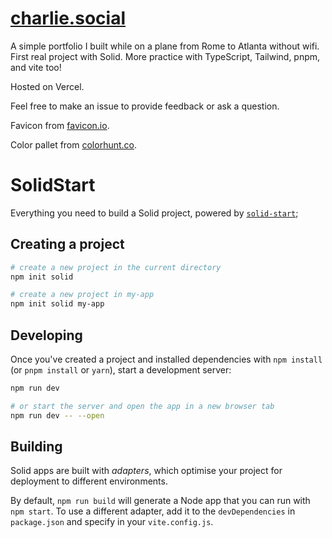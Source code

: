# [charlie.social](https://charlie.social)

A simple portfolio I built while on a plane from Rome to Atlanta without wifi. First real project with Solid. More practice with TypeScript, Tailwind, pnpm, and vite too!

Hosted on Vercel.

Feel free to make an issue to provide feedback or ask a question.

Favicon from [favicon.io](https://favicon.io).

Color pallet from [colorhunt.co](https://colorhunt.co/palette/2c36393f4e4fa27b5cdcd7c9).

# SolidStart

Everything you need to build a Solid project, powered by [`solid-start`](https://start.solidjs.com);

## Creating a project

```bash
# create a new project in the current directory
npm init solid

# create a new project in my-app
npm init solid my-app
```

## Developing

Once you've created a project and installed dependencies with `npm install` (or `pnpm install` or `yarn`), start a development server:

```bash
npm run dev

# or start the server and open the app in a new browser tab
npm run dev -- --open
```

## Building

Solid apps are built with _adapters_, which optimise your project for deployment to different environments.

By default, `npm run build` will generate a Node app that you can run with `npm start`. To use a different adapter, add it to the `devDependencies` in `package.json` and specify in your `vite.config.js`.